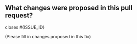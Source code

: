 ## What changes were proposed in this pull request?

closes #{ISSUE_ID}

(Please fill in changes proposed in this fix)
